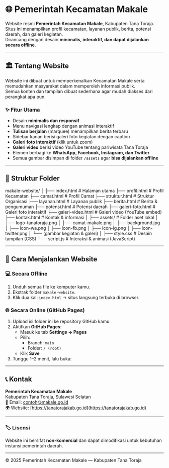 # 🌐 Pemerintah Kecamatan Makale

Website resmi **Pemerintah Kecamatan Makale**, Kabupaten Tana Toraja.  
Situs ini menampilkan profil kecamatan, layanan publik, berita, potensi daerah, dan galeri kegiatan.  
Dirancang dengan desain **minimalis, interaktif, dan dapat dijalankan secara offline**.

---

## 🏛️ Tentang Website
Website ini dibuat untuk memperkenalkan Kecamatan Makale serta memudahkan masyarakat dalam memperoleh informasi publik.  
Semua konten dan tampilan dibuat sederhana agar mudah diakses dari perangkat apa pun.

### ✨ Fitur Utama
- Desain **minimalis dan responsif**  
- Menu navigasi lengkap dengan animasi interaktif  
- **Tulisan berjalan** (marquee) menampilkan berita terbaru  
- Sidebar kanan berisi galeri foto kegiatan dengan caption  
- **Galeri foto interaktif** (klik untuk zoom)  
- **Galeri video** berisi video YouTube tentang pariwisata Tana Toraja  
- Elemen berbagi ke **WhatsApp, Facebook, Instagram, dan Twitter**  
- Semua gambar disimpan di folder `/assets` agar **bisa dijalankan offline**

---

## 🧩 Struktur Folder
makale-website/
│
├── index.html # Halaman utama
├── profil.html # Profil Kecamatan
├── camat.html # Profil Camat
├── struktur.html # Struktur Organisasi
├── layanan.html # Layanan publik
├── berita.html # Berita & pengumuman
├── potensi.html # Potensi daerah
├── galeri-foto.html # Galeri foto interaktif
├── galeri-video.html # Galeri video (YouTube embed)
├── kontak.html # Kontak & informasi
│
├── assets/ # Folder aset lokal
│ ├── logo-tanatoraja.png
│ ├── camat-makale.png
│ ├── background.jpg
│ ├── icon-wa.png
│ ├── icon-fb.png
│ ├── icon-ig.png
│ ├── icon-twitter.png
│ └── (gambar kegiatan & galeri)
│
├── style.css # Desain tampilan (CSS)
└── script.js # Interaksi & animasi (JavaScript)

---

## 🧠 Cara Menjalankan Website

### 💻 **Secara Offline**
1. Unduh semua file ke komputer kamu.  
2. Ekstrak folder `makale-website`.  
3. Klik dua kali `index.html` → situs langsung terbuka di browser.

### 🌐 **Secara Online (GitHub Pages)**
1. Upload isi folder ini ke repository GitHub kamu.  
2. Aktifkan **GitHub Pages**:
   - Masuk ke tab **Settings → Pages**
   - Pilih:  
     - Branch: `main`  
     - Folder: `/ (root)`  
   - Klik **Save**
3. Tunggu 1–2 menit, lalu buka:

---

## 📞 Kontak
**Pemerintah Kecamatan Makale**  
Kabupaten Tana Toraja, Sulawesi Selatan  
📧 Email: [contoh@makale.go.id](mailto:contoh@makale.go.id)  
🌍 Website: [https://tanatorajakab.go.id](https://tanatorajakab.go.id)

---

### 🏷️ Lisensi
Website ini bersifat **non-komersial** dan dapat dimodifikasi untuk kebutuhan instansi pemerintah daerah.

---

© 2025 Pemerintah Kecamatan Makale — Kabupaten Tana Toraja
